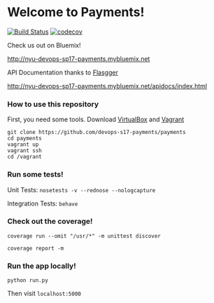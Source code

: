 # Welcome to Payments!

[![Build Status](https://travis-ci.org/devops-s17-payments/payments.svg?branch=master)](https://travis-ci.org/devops-s17-payments/payments)
[![codecov](https://codecov.io/gh/devops-s17-payments/payments/branch/master/graph/badge.svg)](https://codecov.io/gh/devops-s17-payments/payments)


Check us out on Bluemix!

http://nyu-devops-sp17-payments.mybluemix.net

API Documentation thanks to [Flasgger](https://github.com/rochacbruno/flasgger "Flasgger")

http://nyu-devops-sp17-payments.mybluemix.net/apidocs/index.html


### How to use this repository ###

First, you need some tools. Download [VirtualBox](https://www.virtualbox.org/ "VirtualBox") and [Vagrant](https://www.vagrantup.com/ "Vagrant")
```
git clone https://github.com/devops-s17-payments/payments
cd payments
vagrant up
vagrant ssh
cd /vagrant
```

### Run some tests! ###

Unit Tests: `nosetests -v --rednose --nologcapture`

Integration Tests: `behave`

### Check out the coverage! ###

`coverage run --omit "/usr/*" -m unittest discover`

`coverage report -m`

### Run the app locally! ###

`python run.py`

Then visit `localhost:5000`

